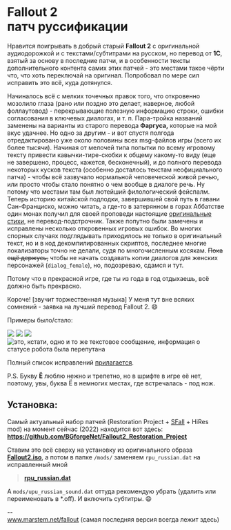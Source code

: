 # Fallout 2<br>патч руссификации

Нравится поигрывать в добрый старый **Fallout 2** с оригинальной аудиодорожкой и с текстами/субтитрами на русском, но перевод от **1С**, взятый за основу в последние патчи, и в особенности тексты дополнительного контента самих этих патчей - это местами такое чёрти что, что хоть переключай на оригинал. Попробовал по мере сил исправить это всё, куда дотянулся.

Начиналось всё с мелких точечных правок того, что откровенно мозолило глаза (рано или поздно это делает, наверное, любой фоллаутовод) - перекрывающие полезную информацию строки, ошибки согласования в ключевых диалогах, и т. п. Пара-тройка названий заменены на варианты из старого перевода **Фаргуса,** которые на мой вкус удачнее. Но одно за другим - и вот спустя полгода отредактировано уже около половины всех msg-файлов игры (всего их более тысячи). Начиная от мелочей типа попытки по всему игровому тексту привести кавычки-тире-скобки к общему какому-то виду (еще не завершено, процесс, кажется, бесконечный), и до полного перевода некоторых кусков текста (особенно досталось текстам неофициального патча) - чтобы всё зазвучало нормальной человеческой живой речью, или просто чтобы стало понятно о чем вообще в диалоге речь. Ну потому что местами там был лютейший филологический фейспалм. Теперь историю китайской подлодки, завершившей свой путь в гавани Сан-Франциско, можно читать, а где-то в затерянном в горах Аббатстве один монах получил для своей проповеди настоящие [оригинальные стихи](https://github.com/marstem/fallout2_russian/blob/main/extra/diff_abmatt_sm.gif), не перевод-подстрочник. Также попутно были замечены и исправлены несколько откровенных игровых ошибок. Во многих спорных случаях подглядывать приходилось не только в оригинальный текст, но и в код декомпилированных скриптов, последнее многие локализаторы точно не делали, судя по многочисленным косякам.
~~Пока ещё держусь,~~ чтобы не начать создавать копии диалогов для женских персонажей (`dialog_female`), но, подозреваю, сдамся и тут.

Потому что в прекрасной игре, где ты из года в год отдыхаешь, всё должно быть прекрасно.

Короче! [звучит торжественная музыка] У меня тут вне всяких сомнений - заявка на лучший перевод Fallout 2. :smile:

Примеры было/стало:

![](https://github.com/marstem/fallout2_russian/blob/main/extra/diff_char.png) ![](https://github.com/marstem/fallout2_russian/blob/main/extra/diff_held.png)
![](https://github.com/marstem/fallout2_russian/blob/main/extra/diff_markus.png)
![](https://github.com/marstem/fallout2_russian/blob/main/extra/diff_skynet.png "это, кстати, одно и то же текстовое сообщение, информация о статусе робота была перепутана")

Полный список исправлений [прилагается](https://github.com/marstem/fallout2_russian/blob/main/extra/rpu_russian.dat_marstem.diff).

P.S. Букву **Ё** люблю нежно и трепетно, но в шрифте в игре её нет, поэтому, увы, буква Ё в немногих местах, где встречалась - под нож.

## Установка:

Самый актуальный набор патчей (Restoration Project + [SFall](https://github.com/phobos2077/sfall) + HiRes mod) на момент сейчас (2022) находится вот здесь:
**https://github.com/BGforgeNet/Fallout2_Restoration_Project**

Ставим это всё сверху на установку из оригинального образа **[Fallout2.iso](https://www.old-games.ru/game/download/get.php?fileid=16905&modal=1)**, а потом в папке `/mods/` заменяем `rpu_russian.dat` на исправленный мной
> **[rpu_russian.dat](https://github.com/marstem/fallout2_russian/releases/ "Скачать")**


А `mods/upu_russian_sound.dat` оттуда рекомендую убрать (удалить или переименовать в *.off). И включить субтитры. :smile:

-- <br>
www.marstem.net/fallout (самая последняя версия всегда лежит здесь)
